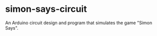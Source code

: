 simon-says-circuit
==================

An Arduino circuit design and program that simulates the game "Simon Says".
